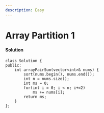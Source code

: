 ```yaml
---
description: Easy
---
```


# Array Partition 1

#### Solution

```
class Solution {
public:
    int arrayPairSum(vector<int>& nums) {
        sort(nums.begin(), nums.end());
        int n = nums.size();
        int ms = 0;
        for(int i = 0; i < n; i+=2)
            ms += nums[i];
        return ms;
    }
};
```
